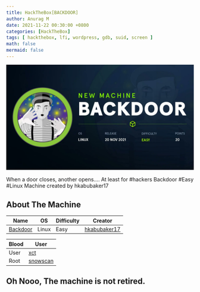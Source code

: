 ```yaml
---
title: HackTheBox[BACKDOOR]
author: Anurag M
date: 2021-11-22 00:30:00 +0800
categories: [HackTheBox]
tags: [ hackthebox, lfi, wordpress, gdb, suid, screen ]
math: false
mermaid: false
---
```


![backdoor](https://raw.githubusercontent.com/vincidadesigns/vincidadesigns.github.io/main/assets/img/posts/backdoor/backdoor.jpg)

When a door closes, another opens....
At least for #hackers 
Backdoor #Easy #Linux Machine created by hkabubaker17

## About The Machine

| Name | OS | Difficulty | Creator |
|------|----|------------|---------|
| [Backdoor](https://www.hackthebox.eu/home/machines/profile/416)  | Linux | Easy | [hkabubaker17](https://www.hackthebox.eu/home/users/profile/79623) |

| Blood | User |
|-------|------|
| User | [xct](https://www.hackthebox.eu/home/users/profile/13569) |
| Root | [snowscan](https://www.hackthebox.eu/home/users/profile/9267) |

## Oh Nooo, The machine is not retired.
